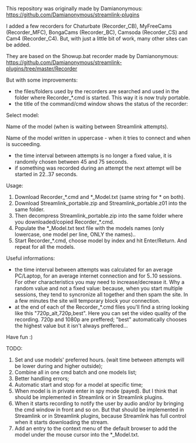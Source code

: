 This repository was originally made by Damianonymous:
https://github.com/Damianonymous/streamlink-plugins

I added a few recorders for Chaturbate (Recorder_CB), MyFreeCams (Recorder_MFC), BongaCams (Recorder_BC), Camsoda (Recorder_CS) and Cam4 (Recorder_C4).
But, with just a little bit of work, many other sites can be added.

They are based on the Showup.bat recorder made by Damianonymous:
https://github.com/Damianonymous/streamlink-plugins/tree/master/Recorder

But with some improvements:
- the files/folders used by the recorders are searched and used in the folder where Recorder_\*.cmd is started. 
This way it is now truly portable.
- the title of the command/cmd window shows the status of the recorder:

Select model:

Name of the model (when is waiting between Streamlink attempts).

Name of the model written in uppercase - when it tries to connect and when is succeeding.
- the time interval between attempts is no longer a fixed value, it is randomly chosen between 45 and 75 seconds.
- if something was recorded during an attempt the next attempt will be started in 22..37 seconds.

Usage:

1. Download Recorder_\*.cmd and \*\_Model.txt (same string for \* on both).
2. Download Streamlink_portable.zip and Streamlink_portable.z01 into the same folder.
3. Then decompress Streamlink_portable.zip into the same folder where you downloaded/copied Recorder_*.cmd.
4. Populate the \*\_Model.txt text file with the models names (only lowercase, one model per line, ONLY the names)..
5. Start Recorder_\*.cmd, choose model by index and hit Enter/Return. And repeat for all the models.

Useful informations:
- the time interval between attempts was calculated for an average PC/Laptop, for an average internet connection and for 5..10 sessions.
For other characteristics you may need to increase/decrease it.
Why a random value and not a fixed value: because, when you start multiple sessions, they tend to syncronize all together and then spam the site. In a few minutes the site will temporary block your connection.
- at the end of each of the Recorder_\*.cmd files you'll find a string looking like this "720p_alt,720p,best". Here you can set the video quality of the recording. 720p and 1080p are preffered; "best" automatically chooses the highest value but it isn't always preffered...

Have fun :)

TODO:
1. Set and use models' preferred hours. (wait time between attempts will be lower during and higher outside);
2. Combine all in one cmd batch and one models list;
3. Better handling errors;
4. Automatic start and stop for a model at specific time;
5. When model is in private enter in spy mode (payed).  But I think that should be implemented in Streamlink or in Streamlink plugins.
6. When it starts recording to notify the user by audio and/or by bringing the cmd window in front and so on. But that should be implemented in Streamlink or in Streamlink plugins, because Streamlink has full control when it starts downloading the stream.
7. Add an entry to the context menu of the default browser to add the model under the mouse cursor into the *_Model.txt.

